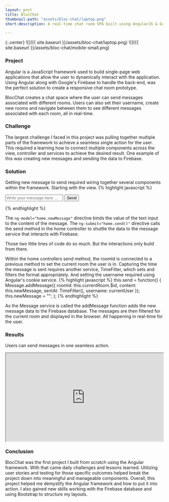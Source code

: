 ```yaml
---
layout: post
title: BlocChat
thumbnail-path: "assets/bloc-chat/laptop.png"
short-description: A real-time chat room SPA built using AngularJS & Google's Firebase data source.

---
```


{:.center}
![]({{ site.baseurl }}/assets/bloc-chat/laptop.png)
![]({{ site.baseurl }}/assets/bloc-chat/mobile-small.png)

### Project

Angular is a JavaScript framework used to build single-page web applications that allow the user to dynamically interact with the application. Using Angular along with Google's Firebase to handle the back-end, was the perfect solution to create a responsive chat room prototype.

BlocChat creates a chat space where the user can send messages associated with different rooms. Users can also set their username, create new rooms and navigate between them to see different messages associated with each room, all in real-time.

### Challenge

The largest challenge I faced in this project was pulling together multiple parts of the framework to achieve a seamless single action for the user. This required a learning how to connect multiple components across the view, controller and services to achieve the desired result. One example of this was creating new messages and sending the data to Firebase.

### Solution

Getting new message to send required wiring together several components within the framework. Starting with the view.
{% highlight javascript %}
<form name="add-message" class="form-inline" ng-submit="home.send()">
  <div class="form-group">
    <input type="text" class="form-control" ng-model="home.newMessage"
     placeholder="Write your message here ..."/>
    <button type="submit" class="btn btn-default">Send</button>
  </div>
</form>
{% endhighlight %}

The `ng-model="home.newMessage"` directive binds the value of the text input to the content of the message.
The `ng-submit="home.send()"` directive calls the send method in the home controller to shuttle the data to the message service that interacts with Firebase.

Those two little lines of code do so much. But the interactions only build from there.

Within the home controllers send method, the roomId is connected to a previous method to set the current room the user is in. Capturing the time the message is sent requires another service, TimeFilter, which sets and filters the format appropriately. And setting the username required using Angular's cookie service.
{% highlight javascript %}
this.send = function() {
  Message.addMessage({
     roomId: this.currentRoom.$id,
     content: this.newMessage,
     sentAt: TimeFilter(),
     username: currentUser
    });
  this.newMessage = "";
};
{% endhighlight %}

As the Message service is called the addMessage function adds the new message data to the Firebase database. The messages are then filtered for the current room and displayed in the browser. All happening in real-time for the user.

### Results

Users can send messages in one seamless action.

<div style="width:100%;height:0;padding-bottom:56%;position:relative;">
  <iframe width="100%" height="100%" style="position:absolute" src="https://www.youtube.com/embed/-gdLcQw8fgs" frameborder="1" allowfullscreen></iframe>
</div>


### Conclusion

BlocChat was the first project I built from scratch using the Angular framework. With that came daily challenges and lessons learned. Utilizing user stories and testing for those specific outcomes helped break the project down into meaningful and manageable components. Overall, this project helped me demystify the Angular framework and how to put it into action. I also gained new skills working with the Firebase database and using Bootstrap to structure my layouts.
